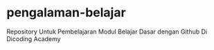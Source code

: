 # pengalaman-belajar
Repository Untuk Pembelajaran Modul Belajar Dasar dengan Github Di Dicoding Academy

